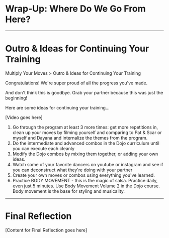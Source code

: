# Wrap-Up: Where Do We Go From Here?

---

# Outro & Ideas for Continuing Your Training

Multiply Your Moves > Outro & Ideas for Continuing Your Training

Congratulations! We're super proud of all the progress you've made.

And don't think this is goodbye. Grab your partner because this was just the beginning!

Here are some ideas for continuing your training...

[Video goes here]

1. Go through the program at least 3 more times: get more repetitions in, clean up your moves by filming yourself and comparing to Pat & Scar or myself and Dayana and internalize the themes from the program.
2. Do the intermediate and advanced combos in the Dojo curriculum until you can execute each cleanly
3. Modify the Dojo combos by mixing them together, or adding your own ideas.
4. Watch some of your favorite dancers on youtube or instagram and see if you can deconstruct what they're doing with your partner
5. Create your own moves or combos using everything you've learned.
6. Practice BODY MOVEMENT - this is the magic of salsa. Practice daily, even just 5 minutes. Use Body Movement Volume 2 in the Dojo course. Body movement is the base for styling and musicality.

---

# Final Reflection

[Content for Final Reflection goes here]
